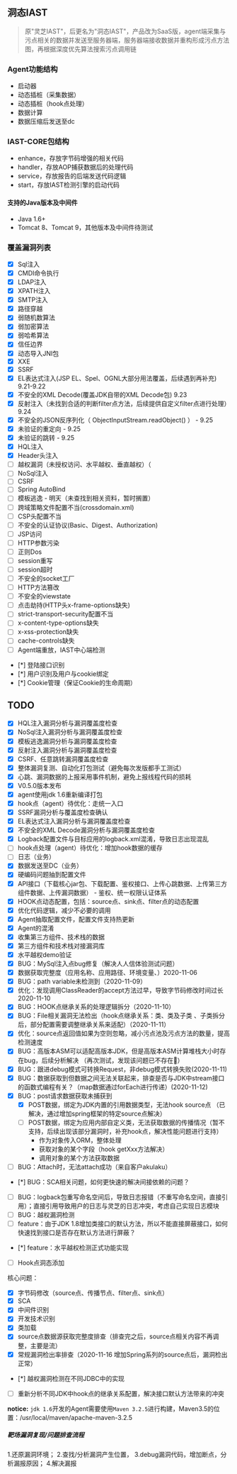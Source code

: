 ## 洞态IAST
> 原"灵芝IAST"，后更名为"洞态IAST"，产品改为SaaS版，agent端采集与污点相关的数据并发送至服务器端，服务器端接收数据并重构形成污点方法图，再根据深度优先算法搜索污点调用链

### Agent功能结构
- 启动器
- 动态插桩（采集数据）
- 动态插桩（hook点处理）
- 数据计算
- 数据压缩后发送至dc

### IAST-CORE包结构
- enhance，存放字节码增强的相关代码
- handler，存放AOP捕获数据后的处理代码
- service，存放报告的后端发送代码逻辑
- start，存放IAST检测引擎的启动代码

#### 支持的Java版本及中间件
- Java 1.6+
- Tomcat 8、Tomcat 9，其他版本及中间件待测试

### 覆盖漏洞列表
- [x] Sql注入
- [x] CMDI命令执行
- [x] LDAP注入
- [x] XPATH注入
- [x] SMTP注入
- [x] 路径穿越
- [x] 弱随机数算法
- [x] 弱加密算法
- [x] 弱哈希算法
- [x] 信任边界
- [x] 动态导入JNI包
- [x] XXE
- [x] SSRF
- [x] EL表达式注入(JSP EL、Spel、OGNL大部分用法覆盖，后续遇到再补充) 9.21-9.22
- [x] 不安全的XML Decode(覆盖JDK自带的XML Decode包) 9.23
- [x] 反射注入（未找到合适的判断filter点方法，后续提供自定义filter点进行处理）9.24
- [x] 不安全的JSON反序列化（ ObjectInputStream.readObject() ） -  9.25
- [x] 未验证的重定向 - 9.25
- [x] 未验证的跳转 - 9.25
- [x] HQL注入
- [x] Header头注入
- [ ] 越权漏洞（未授权访问、水平越权、垂直越权）（
- [ ] NoSql注入
- [ ] CSRF
- [ ] Spring AutoBind
- [ ] 模板逃逸 - 明天（未查找到相关资料，暂时搁置）
- [ ] 跨域策略文件配置不当(crossdomain.xml)
- [ ] CSP头配置不当
- [ ] 不安全的认证协议(Basic、Digest、Authorization)
- [ ] JSP访问
- [ ] HTTP参数污染
- [ ] 正则Dos
- [ ] session重写
- [ ] session超时
- [ ] 不安全的socket工厂
- [ ] HTTP方法篡改
- [ ] 不安全的viewstate
- [ ] 点击劫持(HTTP头x-frame-options缺失)
- [ ] strict-transport-security配置不当
- [ ] x-content-type-options缺失
- [ ] x-xss-protection缺失
- [ ] cache-controls缺失
- [ ] Agent端重放，IAST中心端检测
- [*] 登陆接口识别
- [*] 用户识别及用户与cookie绑定
- [*] Cookie管理（保证Cookie的生命周期）

## TODO
- [x] HQL注入漏洞分析与漏洞覆盖度检查
- [x] NoSql注入漏洞分析与漏洞覆盖度检查
- [x] 模板逃逸漏洞分析与漏洞覆盖度检查
- [x] 反射注入漏洞分析与漏洞覆盖度检查
- [x] CSRF、任意跳转漏洞覆盖度检查
- [x] 整体漏洞复测、自动化打包测试（避免每次发版都手工测试）
- [x] 心跳、漏洞数据的上报采用事件机制，避免上报线程代码的损耗
- [x] V0.5.0版本发布
- [x] agent使用jdk 1.6重新编译打包
- [x] hook点（agent）待优化：走统一入口
- [x] SSRF漏洞分析与覆盖度检查确认
- [x] EL表达式注入漏洞分析与漏洞覆盖度检查
- [x] 不安全的XML Decode漏洞分析与漏洞覆盖度检查
- [x] Logback配置文件与目标应用的logback.xml混淆，导致日志出现混乱
- [ ] hook点处理（agent）待优化：增加hook数据的缓存
- [ ] 日志（业务）
- [x] 数据发送至DC（业务）
- [x] 硬编码问题抽到配置文件
- [x] API接口（下载核心jar包、下载配置、鉴权接口、上传心跳数据、上传第三方组件数据、上传漏洞数据） - 鉴权、统一权限认证体系
- [x] HOOK点动态配置，包括：source点、sink点、filter点的动态配置
- [x] 优化代码逻辑，减少不必要的调用
- [x] Agent抽取配置文件，配置文件支持热更新
- [x] Agent的混淆
- [x] 收集第三方组件、技术栈的数据
- [x] 第三方组件和技术栈对接漏洞库
- [x] 水平越权demo验证
- [x] BUG：MySql注入点bug修复（解决人人信体验测试问题）
- [x] 数据获取完整度（应用名称、应用路径、环境变量、）2020-11-06
- [x] BUG：path variable未检测到（2020-11-09）
- [x] 优化：发现调用ClassReader的accept方法过早，导致字节码修改时间过长 2020-11-10
- [x] BUG：HOOK点继承关系的处理逻辑拆分（2020-11-10）
- [x] BUG：File相关漏洞无法检出（hook点继承关系：类、类及子类 、子类拆分后，部分配置需要调整继承关系来适配）（2020-11-11）
- [x] 优化：source点返回值如果为空则忽略，减小污点池及污点方法的数量，提高检测速度
- [x] BUG：高版本ASM可以适配高版本JDK，但是高版本ASM计算堆栈大小时存在bug，后续分析解决 （再次测试，发现该问题已不存在🤔）
- [x] BUG：跟进debug模式可转换Request，非debug模式转换失败(2020-11-11)
- [x] BUG：数据获取到但数据之间无法关联起来，排查是否与JDK中stream接口的函数式编程有关？（map数据通过forEach进行传递）(2020-11-12)
- [x] BUG：post请求数据获取未捕获到
    - [x] POST数据，绑定为JDK内置的引用数据类型，无法hook source点 （已解决，通过增加spring框架的特定source点解决）
    - [ ] POST数据，绑定为应用内部自定义类，无法获取数据的传播情况（暂不支持，后续出现该部分漏洞时，补充hook点，解决性能问题进行支持）
        - 作为对象传入ORM，整体处理
        - 获取对象的某个字段（hook getXxx方法解决）
        - 调用对象的某个方法获取数据
- [ ] BUG：Attach时，无法attach成功（来自客户akulaku）
- [*] BUG：SCA相关问题，如何更快速的解决间接依赖的问题？
- [ ] BUG：logback包重写命名空间后，导致日志报错（不重写命名空间，直接引用）；直接引用导致用户的日志与灵芝的日志冲突，考虑自己实现日志模块
- [ ] BUG：越权漏洞检测
- [ ] feature：由于JDK 1.8增加类接口的默认方法，所以不能直接屏蔽接口，如何快速找到接口是否存在默认方法进行屏蔽？
- [*] feature：水平越权检测正式功能实现
- [ ] Hook点洞态添加

核心问题：
- [x] 字节码修改（source点、传播节点、filter点、sink点）
- [x] SCA
- [x] 中间件识别
- [x] 开发技术识别
- [x] 类加载
- [x] source点数据源获取完整度排查（排查完之后，source点相关内容不再调整，主要是流）
- [x] 常规漏洞检出率排查（2020-11-16 增加Spring系列的source点后，漏洞检出正常）
- [*] 越权漏洞检测在不同JDBC中的实现
- [ ] 重新分析不同JDK中hook点的继承关系配置，解决接口默认方法带来的冲突

**notice:** `jdk 1.6`开发的Agent需要使用`Maven 3.2.5`进行构建，Maven3.5的位置：/usr/local/maven/apache-maven-3.2.5


##### 靶场漏洞复现/问题排查流程
1.还原漏洞环境；
2.查找/分析漏洞产生位置，
3.debug漏洞代码，增加断点，分析漏报原因；
4.解决漏报